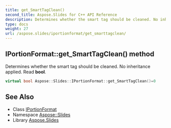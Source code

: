 ```yaml
---
title: get_SmartTagClean()
second_title: Aspose.Slides for C++ API Reference
description: Determines whether the smart tag should be cleaned. No inheritance applied. Read bool.
type: docs
weight: 27
url: /aspose.slides/iportionformat/get_smarttagclean/
---
```

## IPortionFormat::get_SmartTagClean() method


Determines whether the smart tag should be cleaned. No inheritance applied. Read **bool**.

```cpp
virtual bool Aspose::Slides::IPortionFormat::get_SmartTagClean()=0
```

## See Also

* Class [IPortionFormat](../)
* Namespace [Aspose::Slides](../../)
* Library [Aspose.Slides](../../../)